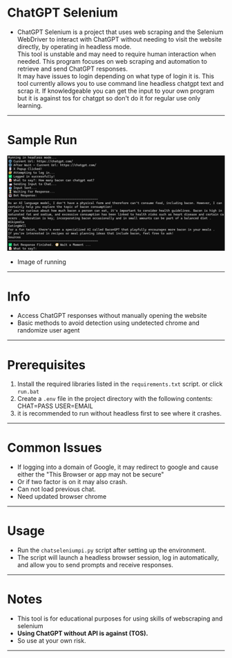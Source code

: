 # ChatGPT Selenium

- ChatGPT Selenium is a project that uses web scraping and the Selenium WebDriver to interact with ChatGPT without needing to visit the website directly, by operating in headless mode.  
This tool is unstable and may need to require human interaction when needed. This program focuses on web scraping and automation to retrieve and send ChatGPT responses.  
It may have issues to login depending on what type of login it is.
This tool currently allows you to use command line headless chatgpt text and scrap it. If knowledgeable you can get the input to your own program but it is against tos for chatgpt so don't do it for regular use only learning.
---

# Sample Run 

![Screenshot](Images/sample.png)
- Image of running

---

# Info

- Access ChatGPT responses without manually opening the website
- Basic methods to avoid detection using undetected chrome and randomize user agent

---

# Prerequisites

1. Install the required libraries listed in the `requirements.txt` script. or click `run.bat`
2. Create a `.env` file in the project directory with the following contents:
CHAT=PASS
USER=EMAIL
3. it is recommended to run without headless first to see where it crashes.

---

# Common Issues

- If logging into a domain of Google, it may redirect to google and cause either the "This Browser or app may not be secure"
- Or if two factor is on it may also crash.
- Can not load previous chat.
- Need updated browser chrome

---

# Usage

- Run the `chatseleniumpi.py` script after setting up the environment.
- The script will launch a headless browser session, log in automatically, and allow you to send prompts and receive responses.

---

# Notes

- This tool is for educational purposes for using skills of webscraping and selenium
- **Using ChatGPT without API is against (TOS).** 
- So use at your own risk.

---